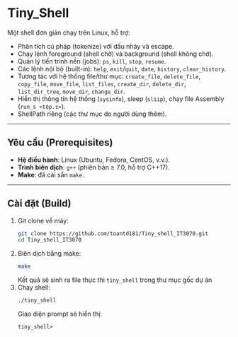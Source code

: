 # Tiny_Shell

Một shell đơn giản chạy trên Linux, hỗ trợ:
- Phân tích cú pháp (tokenize) với dấu nháy và escape.
- Chạy lệnh foreground (shell chờ) và background (shell không chờ).
- Quản lý tiến trình nền (jobs): `ps`, `kill`, `stop`, `resume`.
- Các lệnh nội bộ (built-in): `help`, `exit`/`quit`, `date`, `history`, `clear_history`.
- Tương tác với hệ thống file/thư mục: `create_file`, `delete_file`, `copy_file`, `move_file`, `list_files`, `create_dir`, `delete_dir`, `list_dir_tree`, `move_dir`, `change_dir`.
- Hiển thị thông tin hệ thống (`sysinfo`), sleep (`sliip`), chạy file Assembly (`run_s <tệp.s>`).
- ShellPath riêng (các thư mục do người dùng thêm).

---

## Yêu cầu (Prerequisites)

- **Hệ điều hành**: Linux (Ubuntu, Fedora, CentOS, v.v.).  
- **Trình biên dịch**: `g++` (phiên bản ≥ 7.0, hỗ trợ C++17).  
- **Make**: đã cài sẵn `make`.

---

## Cài đặt (Build)

1. Git clone về máy:
   ```bash
   git clone https://github.com/toantd181/Tiny_shell_IT3070.git
   cd Tiny_shell_IT3070
   ```
2. Biên dịch bằng make:
   ``` bash
   make
   ```
   Kết quả sẽ sinh ra file thực thi `tiny_shell` trong thư mục gốc dự án
3. Chạy shell:
   ``` bash
   ./tiny_shell
   ```
   Giao diện prompt sẽ hiển thị:
   ```
   tiny_shell>
   ``` 
